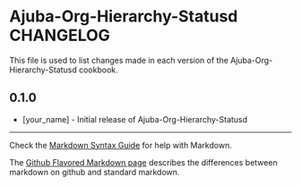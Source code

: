 Ajuba-Org-Hierarchy-Statusd CHANGELOG
============================

This file is used to list changes made in each version of the Ajuba-Org-Hierarchy-Statusd cookbook.

0.1.0
-----
- [your_name] - Initial release of Ajuba-Org-Hierarchy-Statusd

- - -
Check the [Markdown Syntax Guide](http://daringfireball.net/projects/markdown/syntax) for help with Markdown.

The [Github Flavored Markdown page](http://github.github.com/github-flavored-markdown/) describes the differences between markdown on github and standard markdown.
